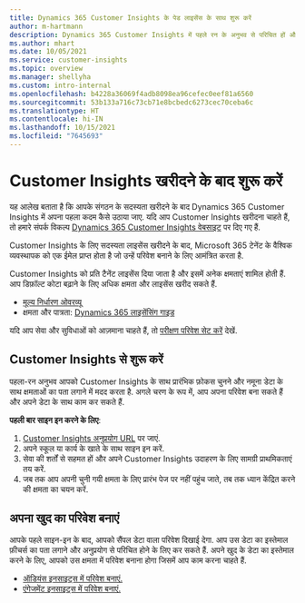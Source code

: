 ```yaml
---
title: Dynamics 365 Customer Insights के पेड लाइसेंस के साथ शुरू करें
author: m-hartmann
description: Dynamics 365 Customer Insights में पहले रन के अनुभव से परिचित हों और इसकी क्षमताओं का जानें.
ms.author: mhart
ms.date: 10/05/2021
ms.service: customer-insights
ms.topic: overview
ms.manager: shellyha
ms.custom: intro-internal
ms.openlocfilehash: b4228a36069f4adb8098ea96cefec0eef81a6560
ms.sourcegitcommit: 53b133a716c73cb71e8bcbedc6273cec70ceba6c
ms.translationtype: HT
ms.contentlocale: hi-IN
ms.lasthandoff: 10/15/2021
ms.locfileid: "7645693"
---
```

# <a name="get-started-after-purchasing-customer-insights"></a>Customer Insights खरीदने के बाद शुरू करें

यह आलेख बताता है कि आपके संगठन के सदस्यता खरीदने के बाद Dynamics 365 Customer Insights में अपना पहला कदम कैसे उठाया जाए. यदि आप Customer Insights खरीदना चाहते हैं, तो हमारे संपर्क विकल्प [Dynamics 365 Customer Insights वेबसाइट](https://dynamics.microsoft.com/ai/customer-insights/) पर दिए गए हैं. 

Customer Insights के लिए सदस्यता लाइसेंस खरीदने के बाद, Microsoft 365 टेनेंट के वैश्विक व्यवस्थापक को एक ईमेल प्राप्त होता है जो उन्हें परिवेश बनाने के लिए आमंत्रित करता है. 

Customer Insights को प्रति टैनेंट लाइसेंस दिया जाता है और इसमें अनेक क्षमताएं शामिल होती हैं. आप डिफ़ॉल्ट कोटा बढ़ाने के लिए अधिक क्षमता और लाइसेंस खरीद सकते हैं. 
- [मूल्य निर्धारण ओवरव्यू](https://dynamics.microsoft.com/ai/customer-insights/pricing/)
- क्षमता और पात्रता: [Dynamics 365 लाइसेंसिंग गाइड](https://go.microsoft.com/fwlink/?LinkId=866544)

यदि आप सेवा और सुविधाओं को आज़माना चाहते हैं, तो [परीक्षण परिवेश सेट करें](trial-signup.md) देखें.

## <a name="start-with-customer-insights"></a>Customer Insights से शुरू करें

पहला-रन अनुभव आपको Customer Insights के साथ प्रारंभिक फ़ोकस चुनने और नमूना डेटा के साथ क्षमताओं का पता लगाने में मदद करता है. अगले चरण के रूप में, आप अपना परिवेश बना सकते हैं और अपने डेटा के साथ काम कर सकते हैं.

**पहली बार साइन इन करने के लिए**:

1. [Customer Insights अनुप्रयोग URL](https://home.ci.ai.dynamics.com) पर जाएं.
1. अपने स्कूल या कार्य के खाते के साथ साइन इन करें. 
1. सेवा की शर्तों से सहमत हों और अपने Customer Insights उदाहरण के लिए सामग्री प्राथमिकताएं तय करें.
1. जब तक आप अपनी चुनी गयी क्षमता के लिए प्रारंभ पेज पर नहीं पहुंच जाते, तब तक ध्यान केंद्रित करने की क्षमता का चयन करें.

## <a name="create-your-own-environment"></a>अपना खुद का परिवेश बनाएं

आपके पहले साइन-इन के बाद, आपको सैंपल डेटा वाला परिवेश दिखाई देगा. आप उस डेटा का इस्तेमाल फ़ीचर्स का पता लगाने और अनुप्रयोग से परिचित होने के लिए कर सकते हैं. अपने खुद के डेटा का इस्तेमाल करने के लिए, आपको उस क्षमता में परिवेश बनाना होगा जिसमें आप काम करना चाहते हैं.

- [ऑडियंस इनसाइट्स में परिवेश बनाएं.](audience-insights/get-started-paid.md)
- [एंगेजमेंट इनसाइट्स में परिवेश बनाएं.](engagement-insights/create-new-environment.md) 




